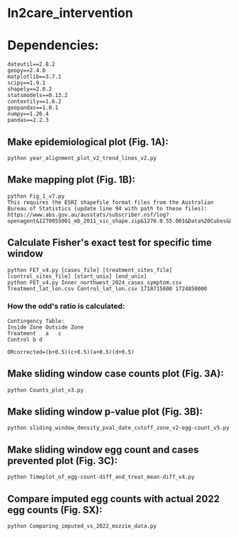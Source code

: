 # In2care_intervention

# Dependencies:
```
dateutil==2.8.2
geopy==2.4.0
matplotlib==3.7.1
scipy==1.9.1
shapely==2.0.2
statsmodels==0.13.2
contextily==1.6.2
geopandas==1.0.1
numpy==1.26.4
pandas==2.2.3
```

## Make epidemiological plot (Fig. 1A):
```
python year_alignment_plot_v2_trend_lines_v2.py
```

## Make mapping plot (Fig. 1B):
```
python Fig_1_v7.py
This requires the ESRI shapefile format files from the Australian Bureau of Statistics (update line 94 with path to these files):
https://www.abs.gov.au/ausstats/subscriber.nsf/log?openagent&1270055001_mb_2011_vic_shape.zip&1270.0.55.001&Data%20Cubes&85F5B2ED8E3DC957CA257801000CA953&0&July%202011&23.12.2010&Latest

```

## Calculate Fisher's exact test for specific time window
```
python FET_v4.py [cases_file] [treatment_sites_file] [control_sites_file] [start_unix] [end_unix]
python FET_v4.py Inner_northwest_2024_cases_symptom.csv Treatment_lat_lon.csv Control_lat_lon.csv 1718715600 1724850000

```

### How the odd's ratio is calculated:
```
Contingency Table:
Inside Zone	Outside Zone
Treatment	a	c
Control	b d

ORcorrected=(b+0.5)(c+0.5)(a+0.5)(d+0.5)
```

## Make sliding window case counts plot (Fig. 3A):
```
python Counts_plot_v3.py
```

## Make sliding window p-value plot (Fig. 3B):
```
python sliding_window_density_pval_date_cutoff_zone_v2-egg-count_v5.py
```

## Make sliding window egg count and cases prevented plot (Fig. 3C):
```
python Timeplot_of_egg-count-diff_and_treat_mean-diff_v4.py
```

## Compare imputed egg counts with actual 2022 egg counts (Fig. SX):
```
python Comparing_imputed_vs_2022_mozzie_data.py
```





